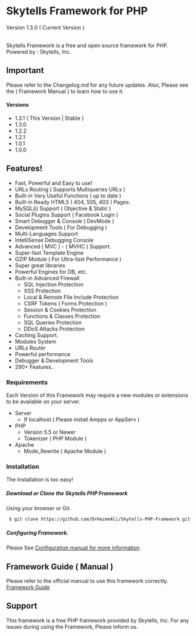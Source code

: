 # Skytells Framework for PHP

Version 1.3.0 ( Current Version )

<br>
Skytells Framework is a free and open source framework for PHP.
<br>
Powered by : Skytells, Inc.

## Important

Please refer to the Changelog.md for any future updates.
Also, Please see the ( Framework Manual ) to learn how to use it.

#### Versions
- 1.3.1 ( This Version | Stable )
- 1.3.0
- 1.2.2
- 1.2.1
- 1.0.1
- 1.0.0

## Features!

  - Fast, Powerful and Easy to use!
  - URLs Routing ( Supports Multiqueries URLs )
  - Built-in Very Useful Functions ( up to date )
  - Built-in Ready HTML5 ( 404, 505, 403 ) Pages.
  - MySQL(i) Support ( Objective & Static )
  - Social Plugins Support  ( Facebook Login )
  - Smart Debugger & Console ( DevMode )
  - Development Tools ( For Debugging )
  - Multi-Languages Support
  - IntelliSense Debugging Console
  - Advanced ( MVC ) - ( MVHC ) Support.
  - Super-fast Template Engine
  - GZIP Module ( For Ultra-fast Performance )
  - Super great libraries
  - Powerful Engines for DB, etc.
  - Built-in Advanced Firewall
    - SQL Injection Protection
    - XSS Protection
    - Local & Remote File Include Protection
    - CSRF Tokens ( Forms Protection )
    - Session & Cookies Protection
    - Functions & Classes Protection
    - SQL Queries Protection
    - DDoS Attacks Protection
  - Caching Support.
  - Modules System
  - URLs Router
  - Powerful performance
  - Debugger & Development Tools
  - 290+ Features..

### Requirements

Each Version of this Framework may require a new modules or extensions to be available on your server.

- Server
    - If localhost ( Please install Ampps or AppServ )
- PHP
    - Version 5.5 or Newer
    - Tokenizer ( PHP Module )
- Apache
    - Mode_Rewrite ( Apache Module )

### Installation
The Installation is too easy!

##### Download or Clone the Skytells PHP Framework
Using your browser or Git.

```sh
 $ git clone https://github.com/DrHazemAli/Skytells-PHP-Framework.git
```

##### Configuring Framework.
Please See <a href='http://developers.skytells.net/framework/Getting_Started/Configuration/'>Configuration manual for more information</a>



## Framework Guide ( Manual )
Please refer to the official manual to use this framework correctly.
<a href='http://developers.skytells.net/framework/'>Framework Guide</a>



## Support
This framework is a free PHP framework provided by Skytells, Inc.
For any issues during using the Framework, Please inform us.    
